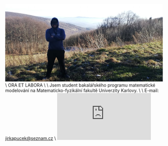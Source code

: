 ![Book yep](/yep.jpg)
\\
ORA ET LABORA
\\
\\
Jsem student bakalářského programu matematické modelování na Matematicko-fyzikální fakultě Univerzity Karlovy.
\\
\\
E-mail: jirkapucek@seznam.cz
\\
<embed src="https://Jirkapucek.github.io/vitae.pdf" type="application/pdf" />

